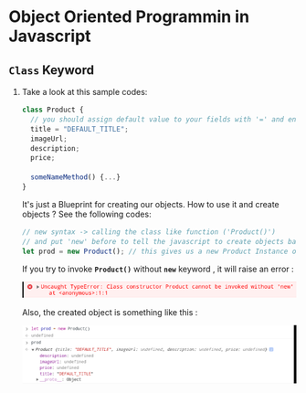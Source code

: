# Object Oriented Programmin in Javascript

## `Class` Keyword

1. Take a look at this sample codes:

   ```javascript
   class Product {
     // you should assign default value to your fields with '=' and end it with ';'
     title = "DEFAULT_TITLE";
     imageUrl;
     description;
     price;

     someNameMethod() {...}
   }
   ```

   It's just a Blueprint for creating our objects.
   How to use it and create objects ?
   See the following codes:

   ```javascript
   // new syntax -> calling the class like function ('Product()')
   // and put 'new' before to tell the javascript to create objects based on this class
   let prod = new Product(); // this gives us a new Product Instance or Object
   ```

   If you try to invoke **`Product()`** without **`new`** keyword , it will raise an error :

   ![error-no-new](./error-no-new-keyword.png)

   Also, the created object is something like this :

   ![product-creation](./product-creation.png)
